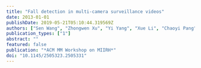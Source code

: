 ```yaml
---
title: "Fall detection in multi-camera surveillance videos"
date: 2013-01-01
publishDate: 2019-05-21T05:10:44.319569Z
authors: ["Sen Wang", "Zhongwen Xu", "Yi Yang", "Xue Li", "Chaoyi Pang", "Alexander G. Haumptmann"]
publication_types: ["1"]
abstract: ""
featured: false
publication: "*ACM MM Workshop on MIIRH*"
doi: "10.1145/2505323.2505331"
---
```


